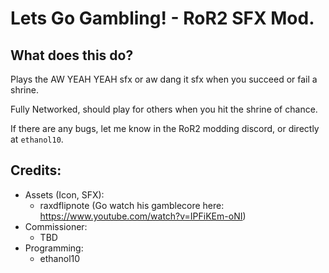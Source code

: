 # Lets Go Gambling! - RoR2 SFX Mod.

## What does this do?
Plays the AW YEAH YEAH sfx or aw dang it sfx when you succeed or fail a shrine.

Fully Networked, should play for others when you hit the shrine of chance.

If there are any bugs, let me know in the RoR2 modding discord, or directly at `ethanol10`.

## Credits:

- Assets (Icon, SFX):
    - raxdflipnote (Go watch his gamblecore here: https://www.youtube.com/watch?v=IPFiKEm-oNI)
- Commissioner:
    - TBD
- Programming:
    - ethanol10